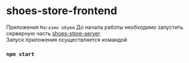 # shoes-store-frontend
Приложения `Магазин обуви`
До начала работы необходимо запустить серверную часть [shoes-store-server](https://github.com/ApprenticeWeb/shoes-store-server.git).</br>
Запуск приложения осуществляется командой
### `npm start`



